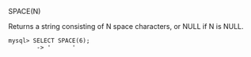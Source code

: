SPACE(N)

Returns a string consisting of N space characters, or NULL if N is NULL.

```
mysql> SELECT SPACE(6);
        -> '      '
```
